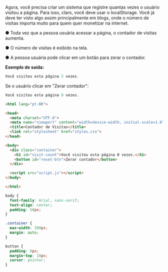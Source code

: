 Agora, você precisa criar um sistema que registre quantas vezes o usuário visitou a página. Para isso, claro, você deve usar o localStorage. Você já deve ter visto algo assim principalmente em blogs, onde o número de visitas importa muito para quem quer monetizar na internet.

●  Toda vez que a pessoa usuária acessar a página, o contador de visitas aumenta.

● O número de visitas é exibido na tela.

● A pessoa usuária pode clicar em um botão para zerar o contador.

**Exemplo de saída:**

```js
Você visitou esta página 5 vezes.
```

Se o usuário clicar em "Zerar contador":

```js
Você visitou esta página 0 vezes.
```

```html
<html lang="pt-BR">

<head>
  <meta charset="UTF-8">
  <meta name="viewport" content="width=device-width, initial-scale=1.0">
  <title>Contador de Visitas</title>
  <link rel="stylesheet" href="styles.css">
</head>

<body>
  <div class="container">
    <h1 id="visit-count">Você visitou esta página 0 vezes.</h1>
    <button id="reset-btn">Zerar contador</button>
  </div>

  <script src="script.js"></script>
</body>

</html>
```

```css
body {
  font-family: Arial, sans-serif;
  text-align: center;
  padding: 50px;
}

.container {
  max-width: 300px;
  margin: auto;
}

button {
  padding: 8px;
  margin-top: 10px;
  cursor: pointer;
}

```

